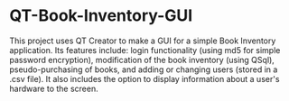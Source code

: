 # QT-Book-Inventory-GUI
This project uses QT Creator to make a GUI for a simple Book Inventory application.
Its features include: login functionality (using md5 for simple password encryption), modification of the book inventory (using QSql), pseudo-purchasing of books, and adding or changing users (stored in a .csv file).
It also includes the option to display information about a user's hardware to the screen.
